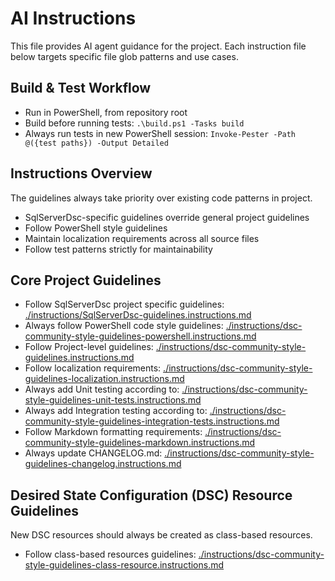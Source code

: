 # AI Instructions

This file provides AI agent guidance for the project. Each instruction file below
targets specific file glob patterns and use cases.

## Build & Test Workflow
- Run in PowerShell, from repository root
- Build before running tests: `.\build.ps1 -Tasks build`
- Always run tests in new PowerShell session: `Invoke-Pester -Path @({test paths}) -Output Detailed`

## Instructions Overview

The guidelines always take priority over existing code patterns in project.

- SqlServerDsc-specific guidelines override general project guidelines
- Follow PowerShell style guidelines
- Maintain localization requirements across all source files
- Follow test patterns strictly for maintainability

## Core Project Guidelines

- Follow SqlServerDsc project specific guidelines: [./instructions/SqlServerDsc-guidelines.instructions.md](./instructions/SqlServerDsc-guidelines.instructions.md)
- Always follow PowerShell code style guidelines: [./instructions/dsc-community-style-guidelines-powershell.instructions.md](./instructions/dsc-community-style-guidelines-powershell.instructions.md)
- Follow Project-level guidelines: [./instructions/dsc-community-style-guidelines.instructions.md](./instructions/dsc-community-style-guidelines.instructions.md)
- Follow localization requirements: [./instructions/dsc-community-style-guidelines-localization.instructions.md](./instructions/dsc-community-style-guidelines-localization.instructions.md)
- Always add Unit testing according to: [./instructions/dsc-community-style-guidelines-unit-tests.instructions.md](./instructions/dsc-community-style-guidelines-unit-tests.instructions.md)
- Always add Integration testing according to: [./instructions/dsc-community-style-guidelines-integration-tests.instructions.md](./instructions/dsc-community-style-guidelines-integration-tests.instructions.md)
- Follow Markdown formatting requirements: [./instructions/dsc-community-style-guidelines-markdown.instructions.md](./instructions/dsc-community-style-guidelines-markdown.instructions.md)
- Always update CHANGELOG.md: [./instructions/dsc-community-style-guidelines-changelog.instructions.md](./instructions/dsc-community-style-guidelines-changelog.instructions.md)

## Desired State Configuration (DSC) Resource Guidelines

New DSC resources should always be created as class-based resources.

- Follow class-based resources guidelines: [./instructions/dsc-community-style-guidelines-class-resource.instructions.md](./instructions/dsc-community-style-guidelines-class-resource.instructions.md)
